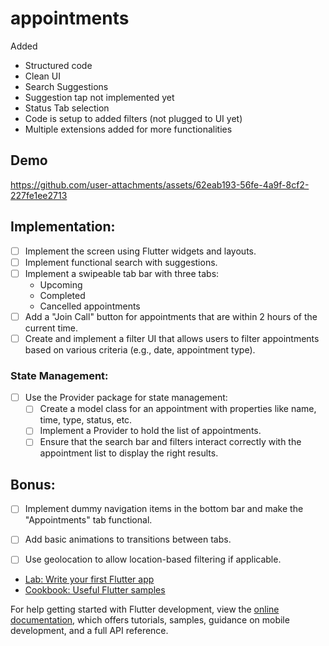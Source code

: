 # appointments

Added

- Structured code
- Clean UI
- Search Suggestions
- Suggestion tap not implemented yet
- Status Tab selection
- Code is setup to added filters (not plugged to UI yet)
- Multiple extensions added for more functionalities

## Demo


https://github.com/user-attachments/assets/62eab193-56fe-4a9f-8cf2-227fe1ee2713

## Implementation:

- [ ] Implement the screen using Flutter widgets and layouts.
- [ ] Implement functional search with suggestions.
- [ ] Implement a swipeable tab bar with three tabs: 
    - Upcoming
    - Completed
    - Cancelled appointments
- [ ] Add a "Join Call" button for appointments that are within 2 hours of the current time.
- [ ] Create and implement a filter UI that allows users to filter appointments based on various criteria (e.g., date, appointment type).
  
### State Management:

- [ ] Use the Provider package for state management:
    - [ ] Create a model class for an appointment with properties like name, time, type, status, etc.
    - [ ] Implement a Provider to hold the list of appointments.
    - [ ] Ensure that the search bar and filters interact correctly with the appointment list to display the right results.

## Bonus:

- [ ] Implement dummy navigation items in the bottom bar and make the "Appointments" tab functional.
- [ ] Add basic animations to transitions between tabs.
- [ ] Use geolocation to allow location-based filtering if applicable.



- [Lab: Write your first Flutter app](https://docs.flutter.dev/get-started/codelab)
- [Cookbook: Useful Flutter samples](https://docs.flutter.dev/cookbook)

For help getting started with Flutter development, view the
[online documentation](https://docs.flutter.dev/), which offers tutorials,
samples, guidance on mobile development, and a full API reference.
